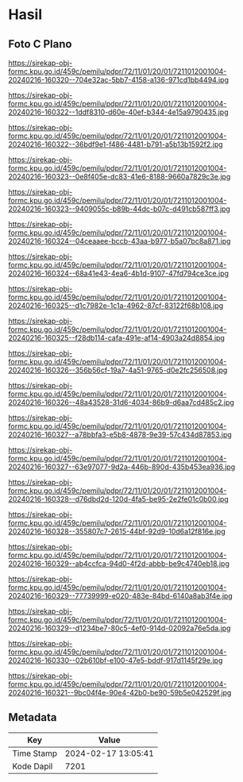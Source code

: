 # Hasil

## Foto C Plano

https://sirekap-obj-formc.kpu.go.id/459c/pemilu/pdpr/72/11/01/20/01/7211012001004-20240216-160320--704e32ac-5bb7-4158-a136-971cd1bb4494.jpg

https://sirekap-obj-formc.kpu.go.id/459c/pemilu/pdpr/72/11/01/20/01/7211012001004-20240216-160322--1ddf8310-d60e-40ef-b344-4e15a9790435.jpg

https://sirekap-obj-formc.kpu.go.id/459c/pemilu/pdpr/72/11/01/20/01/7211012001004-20240216-160322--36bdf9e1-f486-4481-b791-a5b13b1592f2.jpg

https://sirekap-obj-formc.kpu.go.id/459c/pemilu/pdpr/72/11/01/20/01/7211012001004-20240216-160323--0e8f405e-dc83-41e6-8188-9660a7829c3e.jpg

https://sirekap-obj-formc.kpu.go.id/459c/pemilu/pdpr/72/11/01/20/01/7211012001004-20240216-160323--9409055c-b89b-44dc-b07c-d491cb587ff3.jpg

https://sirekap-obj-formc.kpu.go.id/459c/pemilu/pdpr/72/11/01/20/01/7211012001004-20240216-160324--04ceaaee-bccb-43aa-b977-b5a07bc8a871.jpg

https://sirekap-obj-formc.kpu.go.id/459c/pemilu/pdpr/72/11/01/20/01/7211012001004-20240216-160324--68a41e43-4ea6-4b1d-9107-47fd794ce3ce.jpg

https://sirekap-obj-formc.kpu.go.id/459c/pemilu/pdpr/72/11/01/20/01/7211012001004-20240216-160325--d1c7982e-1c1a-4962-87cf-83122f68b108.jpg

https://sirekap-obj-formc.kpu.go.id/459c/pemilu/pdpr/72/11/01/20/01/7211012001004-20240216-160325--f28db114-cafa-491e-af14-4903a24d8854.jpg

https://sirekap-obj-formc.kpu.go.id/459c/pemilu/pdpr/72/11/01/20/01/7211012001004-20240216-160326--356b56cf-19a7-4a51-9765-d0e2fc256508.jpg

https://sirekap-obj-formc.kpu.go.id/459c/pemilu/pdpr/72/11/01/20/01/7211012001004-20240216-160326--48a43528-31d6-4034-86b9-d6aa7cd485c2.jpg

https://sirekap-obj-formc.kpu.go.id/459c/pemilu/pdpr/72/11/01/20/01/7211012001004-20240216-160327--a78bbfa3-e5b8-4878-9e39-57c434d87853.jpg

https://sirekap-obj-formc.kpu.go.id/459c/pemilu/pdpr/72/11/01/20/01/7211012001004-20240216-160327--63e97077-9d2a-446b-890d-435b453ea936.jpg

https://sirekap-obj-formc.kpu.go.id/459c/pemilu/pdpr/72/11/01/20/01/7211012001004-20240216-160328--d76dbd2d-120d-4fa5-be95-2e2fe01c0b00.jpg

https://sirekap-obj-formc.kpu.go.id/459c/pemilu/pdpr/72/11/01/20/01/7211012001004-20240216-160328--355807c7-2615-44bf-92d9-10d6a12f816e.jpg

https://sirekap-obj-formc.kpu.go.id/459c/pemilu/pdpr/72/11/01/20/01/7211012001004-20240216-160329--ab4ccfca-94d0-4f2d-abbb-be9c4740eb18.jpg

https://sirekap-obj-formc.kpu.go.id/459c/pemilu/pdpr/72/11/01/20/01/7211012001004-20240216-160329--77739999-e020-483e-84bd-6140a8ab3f4e.jpg

https://sirekap-obj-formc.kpu.go.id/459c/pemilu/pdpr/72/11/01/20/01/7211012001004-20240216-160329--d1234be7-80c5-4ef0-914d-02092a76e5da.jpg

https://sirekap-obj-formc.kpu.go.id/459c/pemilu/pdpr/72/11/01/20/01/7211012001004-20240216-160330--02b610bf-e100-47e5-bddf-917d1145f29e.jpg

https://sirekap-obj-formc.kpu.go.id/459c/pemilu/pdpr/72/11/01/20/01/7211012001004-20240216-160321--9bc04f4e-90e4-42b0-be90-59b5e042529f.jpg


## Metadata

| Key        | Value               |
| ---------- | ------------------- |
| Time Stamp | 2024-02-17 13:05:41 |
| Kode Dapil | 7201                |



